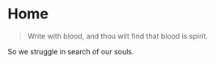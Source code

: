 # Home

> Write with blood, and thou wilt find that blood is spirit.

So we struggle in search of our souls.